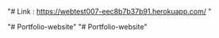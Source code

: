 "# Link : https://webtest007-eec8b7b37b91.herokuapp.com/ "

"# Portfolio-website" 
"# Portfolio-website" 
